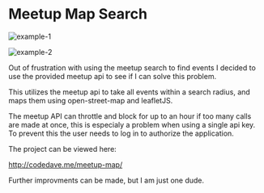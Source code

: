 # Meetup Map Search

![example-1](https://user-images.githubusercontent.com/26166787/31026704-690f2424-a515-11e7-845e-e67e400e8a1f.PNG)

![example-2](https://user-images.githubusercontent.com/26166787/31026785-b0bcff30-a515-11e7-8978-14f212dc7426.PNG)


Out of frustration with using the meetup search to find events I decided to use the provided meetup api to see if I can solve this problem.

This utilizes the meetup api to take all events within a search radius, and maps them using open-street-map and leafletJS.

The meetup API can throttle and block for up to an hour if too many calls are made at once, this is especialy a problem when using a single api key. To prevent this the user needs to log in to authorize the application.

The project can be viewed here:

http://codedave.me/meetup-map/

Further improvments can be made, but I am just one dude.
